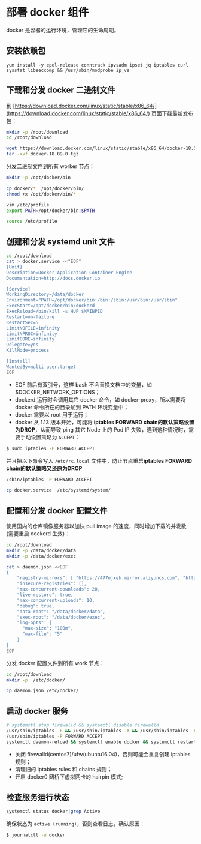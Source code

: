 

# 部署 docker 组件
 
docker 是容器的运行环境，管理它的生命周期。

## 安装依赖包

```
yum install -y epel-release conntrack ipvsadm ipset jq iptables curl sysstat libseccomp && /usr/sbin/modprobe ip_vs
```


## 下载和分发 docker 二进制文件

到 [https://download.docker.com/linux/static/stable/x86_64/](https://download.docker.com/linux/static/stable/x86_64/) 页面下载最新发布包：

``` bash
mkdir -p /root/download
cd /root/download

wget https://download.docker.com/linux/static/stable/x86_64/docker-18.09.0.tgz
tar -xvf docker-18.09.0.tgz
```

分发二进制文件到所有 worker 节点：

``` bash
mkdir -p /opt/docker/bin

cp docker/*  /opt/docker/bin/
chmod +x /opt/docker/bin/*

vim /etc/profile
export PATH=/opt/docker/bin:$PATH

source /etc/profile

```

## 创建和分发 systemd unit 文件

``` bash
cd /root/download
cat > docker.service <<"EOF"
[Unit]
Description=Docker Application Container Engine
Documentation=http://docs.docker.io

[Service]
WorkingDirectory=/data/docker
Environment="PATH=/opt/docker/bin:/bin:/sbin:/usr/bin:/usr/sbin"
ExecStart=/opt/docker/bin/dockerd 
ExecReload=/bin/kill -s HUP $MAINPID
Restart=on-failure
RestartSec=5
LimitNOFILE=infinity
LimitNPROC=infinity
LimitCORE=infinity
Delegate=yes
KillMode=process

[Install]
WantedBy=multi-user.target
EOF

```
+ EOF 前后有双引号，这样 bash 不会替换文档中的变量，如 $DOCKER_NETWORK_OPTIONS；
+ dockerd 运行时会调用其它 docker 命令，如 docker-proxy，所以需要将 docker 命令所在的目录加到 PATH 环境变量中；
+ docker 需要以 root 用于运行；
+ docker 从 1.13 版本开始，可能将 **iptables FORWARD chain的默认策略设置为DROP**，从而导致 ping 其它 Node 上的 Pod IP 失败，遇到这种情况时，需要手动设置策略为 `ACCEPT`：

``` bash
$ sudo iptables -P FORWARD ACCEPT
```

并且把以下命令写入 `/etc/rc.local` 文件中，防止节点重启**iptables FORWARD chain的默认策略又还原为DROP**

``` bash
/sbin/iptables -P FORWARD ACCEPT
```

``` bash
cp docker.service  /etc/systemd/system/
```

## 配置和分发 docker 配置文件

使用国内的仓库镜像服务器以加快 pull image 的速度，同时增加下载的并发数 (需要重启 dockerd 生效)：

``` bash
cd /root/download
mkdir -p /data/docker/data
mkdir -p /data/docker/exec

cat > daemon.json <<EOF
{
    "registry-mirrors": [ "https://477njxek.mirror.aliyuncs.com", "https://registry.docker-cn.com/", "https://hub-mirror.c.163.com", "https://docker.mirrors.ustc.edu.cn"],
    "insecure-registries": [],
    "max-concurrent-downloads": 20,
    "live-restore": true,
    "max-concurrent-uploads": 10,
    "debug": true,
    "data-root": "/data/docker/data",
    "exec-root": "/data/docker/exec",
    "log-opts": {
      "max-size": "100m",
      "max-file": "5"
    }
}
EOF
```

分发 docker 配置文件到所有 work 节点：

``` bash
cd /root/download
mkdir -p  /etc/docker/

cp daemon.json /etc/docker/
```

## 启动 docker 服务

``` bash
# systemctl stop firewalld && systemctl disable firewalld
/usr/sbin/iptables -F && /usr/sbin/iptables -X && /usr/sbin/iptables -F -t nat && /usr/sbin/iptables -X -t nat
/usr/sbin/iptables -P FORWARD ACCEPT
systemctl daemon-reload && systemctl enable docker && systemctl restart docker
```
+ 关闭 firewalld(centos7)/ufw(ubuntu16.04)，否则可能会重复创建 iptables 规则；
+ 清理旧的 iptables rules 和 chains 规则；
+ 开启 docker0 网桥下虚拟网卡的 hairpin 模式;

## 检查服务运行状态

``` bash
systemctl status docker|grep Active
```

确保状态为 `active (running)`，否则查看日志，确认原因：

``` bash
$ journalctl -u docker
```
